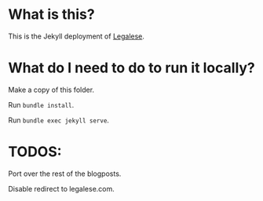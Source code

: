 # What is this?

This is the Jekyll deployment of [Legalese](https://www.legalese.com).

# What do I need to do to run it locally?

Make a copy of this folder.

Run `bundle install`.

Run `bundle exec jekyll serve`.

# TODOS:

Port over the rest of the blogposts.

Disable redirect to legalese.com.
